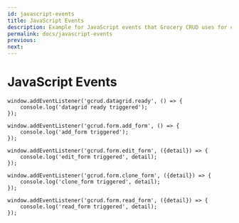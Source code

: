 ```yaml
---
id: javascript-events
title: JavaScript Events
description: Example for JavaScript events that Grocery CRUD uses for custom development through JavaScript.
permalink: docs/javascript-events
previous: 
next:
---
```


# JavaScript Events

<pre><code class="language-js">window.addEventListener('gcrud.datagrid.ready', () => {
    console.log('datagrid ready triggered');
});

window.addEventListener('gcrud.form.add_form', () => {
    console.log('add_form triggered');
});

window.addEventListener('gcrud.form.edit_form', ({detail}) => {
    console.log('edit_form triggered', detail);
});

window.addEventListener('gcrud.form.clone_form', ({detail}) => {
    console.log('clone_form triggered', detail);
});

window.addEventListener('gcrud.form.read_form', ({detail}) => {
    console.log('read_form triggered', detail);
});</code></pre>





